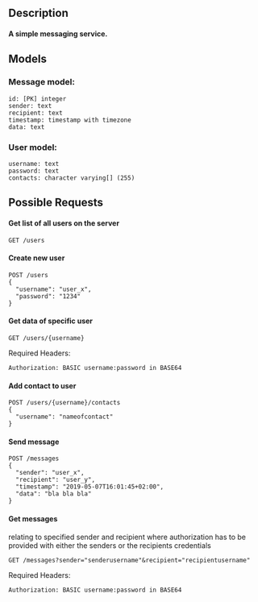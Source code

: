 ## Description
#### A simple messaging service.


## Models
### Message model:
    id: [PK] integer
    sender: text
    recipient: text
    timestamp: timestamp with timezone
    data: text

### User model:
    username: text
    password: text
    contacts: character varying[] (255)


## Possible Requests

#### Get list of all users on the server
    GET /users

#### Create new user
    POST /users
    {
      "username": "user_x",
      "password": "1234"
    }

#### Get data of specific user
    GET /users/{username}
Required Headers:

    Authorization: BASIC username:password in BASE64


#### Add contact to user
    POST /users/{username}/contacts
    {
      "username": "nameofcontact"
    }


#### Send message
    POST /messages
    {
      "sender": "user_x",
      "recipient": "user_y",
      "timestamp": "2019-05-07T16:01:45+02:00",
      "data": "bla bla bla"
    }


#### Get messages
relating to specified sender and recipient
where authorization has to be provided with either the
senders or the recipients credentials

    GET /messages?sender="senderusername"&recipient="recipientusername"
Required Headers:

    Authorization: BASIC username:password in BASE64
